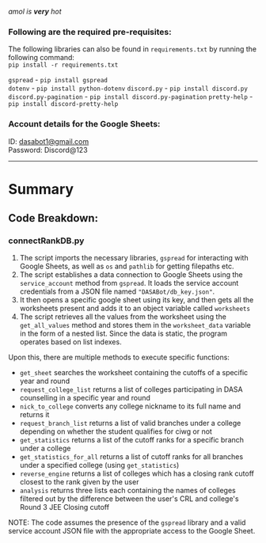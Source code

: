 _amol is **very** hot_

### Following are the required pre-requisites:
The following libraries can also be found in `requirements.txt` by running the following command:  
`pip install -r requirements.txt`

`gspread` - `pip install gspread`  
`dotenv` - `pip install python-dotenv`
`discord.py` - `pip install discord.py`  
`discord.py-pagination` - `pip install discord.py-pagination`
`pretty-help` - `pip install discord-pretty-help`
    
### Account details for the Google Sheets:  
ID: dasabot1@gmail.com  
Password: Discord@123  

---

# Summary

## Code Breakdown:

### connectRankDB.py

1. The script imports the necessary libraries, `gspread` for interacting with Google Sheets, as well as `os` and `pathlib` for getting filepaths etc.
2. The script establishes a data connection to Google Sheets using the `service_account` method from `gspread`. It loads the service account credentials from a JSON file named `"DASABot/db_key.json"`.
4. It then opens a specific google sheet using its key, and then gets all the worksheets present and adds it to an object variable called `worksheets`
5. The script retrieves all the values from the worksheet using the `get_all_values` method and stores them in the `worksheet_data` variable in the form of a nested list. Since the data is static, the program operates based on list indexes.

Upon this, there are multiple methods to execute specific functions:

- `get_sheet` searches the worksheet containing the cutoffs of a specific year and round
- `request_college_list` returns a list of colleges participating in DASA counselling in a specific year and round
- `nick_to_college` converts any college nickname to its full name and returns it
- `request_branch_list` returns a list of valid branches under a college depending on whether the student qualifies for ciwg or not
- `get_statistics` returns a list of the cutoff ranks for a specific branch under a college
- `get_statistics_for_all` returns a list of cutoff ranks for all branches under a specified college (using `get_statistics`)
- `reverse_engine` returns a list of colleges which has a closing rank cutoff closest to the rank given by the user
- `analysis` returns three lists each containing the names of colleges filtered out by the difference between the user's CRL and college's Round 3 JEE Closing cutoff

NOTE: The code assumes the presence of the `gspread` library and a valid service account JSON file with the appropriate access to the Google Sheet.
